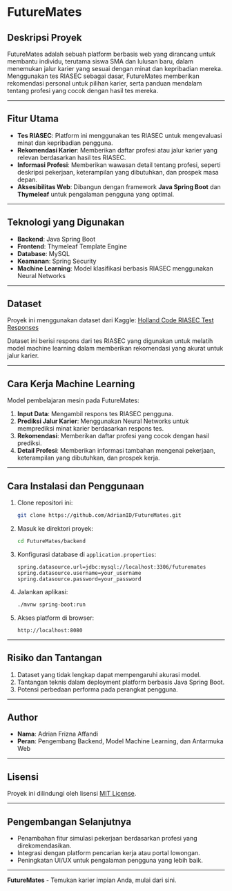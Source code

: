 # FutureMates

## **Deskripsi Proyek**
FutureMates adalah sebuah platform berbasis web yang dirancang untuk membantu individu, terutama siswa SMA dan lulusan baru, dalam menemukan jalur karier yang sesuai dengan minat dan kepribadian mereka. Menggunakan tes RIASEC sebagai dasar, FutureMates memberikan rekomendasi personal untuk pilihan karier, serta panduan mendalam tentang profesi yang cocok dengan hasil tes mereka.

---

## **Fitur Utama**
- **Tes RIASEC**: Platform ini menggunakan tes RIASEC untuk mengevaluasi minat dan kepribadian pengguna.
- **Rekomendasi Karier**: Memberikan daftar profesi atau jalur karier yang relevan berdasarkan hasil tes RIASEC.
- **Informasi Profesi**: Memberikan wawasan detail tentang profesi, seperti deskripsi pekerjaan, keterampilan yang dibutuhkan, dan prospek masa depan.
- **Aksesibilitas Web**: Dibangun dengan framework **Java Spring Boot** dan **Thymeleaf** untuk pengalaman pengguna yang optimal.

---

## **Teknologi yang Digunakan**
- **Backend**: Java Spring Boot
- **Frontend**: Thymeleaf Template Engine
- **Database**: MySQL
- **Keamanan**: Spring Security
- **Machine Learning**: Model klasifikasi berbasis RIASEC menggunakan Neural Networks

---

## **Dataset**
Proyek ini menggunakan dataset dari Kaggle:
[Holland Code RIASEC Test Responses](https://www.kaggle.com/datasets/lucasgreenwell/holland-code-riasec-test-responses)

Dataset ini berisi respons dari tes RIASEC yang digunakan untuk melatih model machine learning dalam memberikan rekomendasi yang akurat untuk jalur karier.

---

## **Cara Kerja Machine Learning**
Model pembelajaran mesin pada FutureMates:
1. **Input Data**: Mengambil respons tes RIASEC pengguna.
2. **Prediksi Jalur Karier**: Menggunakan Neural Networks untuk memprediksi minat karier berdasarkan respons tes.
3. **Rekomendasi**: Memberikan daftar profesi yang cocok dengan hasil prediksi.
4. **Detail Profesi**: Memberikan informasi tambahan mengenai pekerjaan, keterampilan yang dibutuhkan, dan prospek kerja.

---

## **Cara Instalasi dan Penggunaan**
1. Clone repositori ini:
   ```bash
   git clone https://github.com/AdrianID/FutureMates.git
   ```
2. Masuk ke direktori proyek:
   ```bash
   cd FutureMates/backend
   ```
3. Konfigurasi database di `application.properties`:
   ```properties
   spring.datasource.url=jdbc:mysql://localhost:3306/futuremates
   spring.datasource.username=your_username
   spring.datasource.password=your_password
   ```
4. Jalankan aplikasi:
   ```bash
   ./mvnw spring-boot:run
   ```
5. Akses platform di browser:
   ```
   http://localhost:8080
   ```

---

## **Risiko dan Tantangan**
1. Dataset yang tidak lengkap dapat mempengaruhi akurasi model.
2. Tantangan teknis dalam deployment platform berbasis Java Spring Boot.
3. Potensi perbedaan performa pada perangkat pengguna.

---

## **Author**
- **Nama**: Adrian Frizna Affandi
- **Peran**: Pengembang Backend, Model Machine Learning, dan Antarmuka Web

---

## **Lisensi**
Proyek ini dilindungi oleh lisensi [MIT License](LICENSE).

---

## **Pengembangan Selanjutnya**
- Penambahan fitur simulasi pekerjaan berdasarkan profesi yang direkomendasikan.
- Integrasi dengan platform pencarian kerja atau portal lowongan.
- Peningkatan UI/UX untuk pengalaman pengguna yang lebih baik.

---

**FutureMates** \- Temukan karier impian Anda, mulai dari sini.
